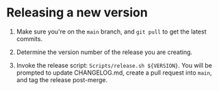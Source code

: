 # Releasing a new version

1. Make sure you're on the `main` branch, and `git pull` to get the latest commits.

1. Determine the version number of the release you are creating.

1. Invoke the release script: `Scripts/release.sh ${VERSION}`. You will be prompted to update CHANGELOG.md, create a pull request into `main`, and tag the release post-merge.
